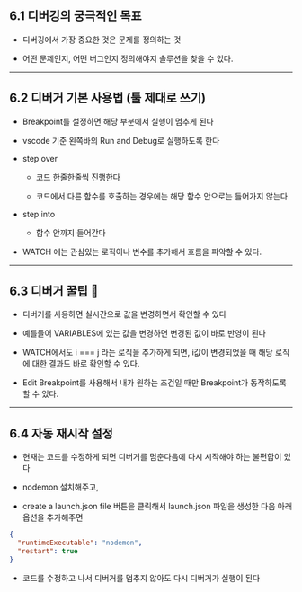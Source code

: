 ## 6.1 디버깅의 궁극적인 목표

- 디버깅에서 가장 중요한 것은 문제를 정의하는 것

- 어떤 문제인지, 어떤 버그인지 정의해야지 솔루션을 찾을 수 있다.

---

## 6.2 디버거 기본 사용법 (툴 제대로 쓰기)

- Breakpoint를 설정하면 해당 부분에서 실행이 멈추게 된다

- vscode 기준 왼쪽바의 Run and Debug로 실행하도록 한다

- step over

  - 코드 한줄한줄씩 진행한다

  - 코드에서 다른 함수를 호출하는 경우에는 해당 함수 안으로는 들어가지 않는다

- step into

  - 함수 안까지 들어간다

- WATCH 에는 관심있는 로직이나 변수를 추가해서 흐름을 파악할 수 있다.

---

## 6.3 디버거 꿀팁 🍯

- 디버거를 사용하면 실시간으로 값을 변경하면서 확인할 수 있다

- 예를들어 VARIABLES에 있는 값을 변경하면 변경된 값이 바로 반영이 된다

- WATCH에서도 i === j 라는 로직을 추가하게 되면, i값이 변경되었을 때 해당 로직에 대한 결과도 바로 확인할 수 있다.

- Edit Breakpoint를 사용해서 내가 원하는 조건일 때만 Breakpoint가 동작하도록 할 수 있다.

---

## 6.4 자동 재시작 설정

- 현재는 코드를 수정하게 되면 디버거를 멈춘다음에 다시 시작해야 하는 불편합이 있다

- nodemon 설치해주고,

- create a launch.json file 버튼을 클릭해서 launch.json 파일을 생성한 다음 아래 옵션을 추가해주면

```json
{
  "runtimeExecutable": "nodemon",
  "restart": true
}
```

- 코드를 수정하고 나서 디버거를 멈추지 않아도 다시 디버거가 실행이 된다
